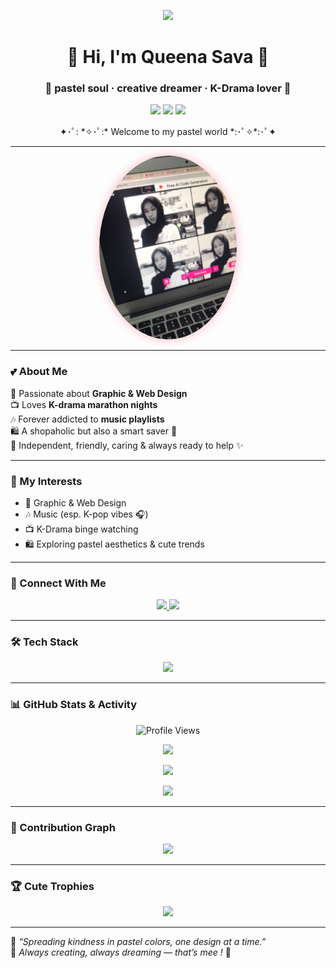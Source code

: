 <!-- Profile README for GitHub -->

<p align="center">
  <img src="https://i.ibb.co/YbWpzt7/pastel-banner.gif" width="600"/>
</p>

<h1 align="center"> 🌸 Hi, I'm <b>Queena Sava</b> 🌸 </h1>
<h3 align="center"> 💖 pastel soul · creative dreamer · K-Drama lover 💖 </h3>

<p align="center">
  <img src="https://media.giphy.com/media/J93sVmfYBtsRi/giphy.gif" width="80"/>
  <img src="https://media.giphy.com/media/du3J3cXyzhj75IOgvA/giphy.gif" width="80"/>
  <img src="https://media.giphy.com/media/MDJ9IbxxvDUQM/giphy.gif" width="80"/>
</p>

<p align="center">
  ✦･ﾟ: *✧･ﾟ:*  Welcome to my pastel world  *:･ﾟ✧*:･ﾟ✦
</p>

---

<p align="center">
  <img src="queena.jpg" alt="queena sava" width="220" style="border-radius:50%; box-shadow: 0 0 15px #ffb6c1;"/>
</p>

---

### 💕 About Me  
💖 Passionate about **Graphic & Web Design**  
📺 Loves **K-drama marathon nights**  
🎶 Forever addicted to **music playlists**  
🛍️ A shopaholic but also a smart saver 💸  
🌟 Independent, friendly, caring & always ready to help ✨  

---

### 🌷 My Interests  
- 🎨 Graphic & Web Design  
- 🎶 Music (esp. K-pop vibes 🎧)  
- 📺 K-Drama binge watching  
- 🛍️ Exploring pastel aesthetics & cute trends  

---

### 🌸 Connect With Me  
<p align="center">
  <a href="https://www.tiktok.com/@narashyt" target="_blank">
    <img src="https://img.shields.io/badge/TikTok-%23ffb6c1.svg?style=for-the-badge&logo=TikTok&logoColor=white"/>
  </a>
  <a href="https://www.instagram.com/peppero0o" target="_blank">
    <img src="https://img.shields.io/badge/Instagram-%23ff69b4.svg?style=for-the-badge&logo=Instagram&logoColor=white"/>
  </a>
</p>

---

### 🛠️ Tech Stack  
<p align="center">
  <img src="https://skillicons.dev/icons?i=html,css,js,react,figma,photoshop,illustrator,github,vscode&theme=light" />
</p>

---

### 📊 GitHub Stats & Activity  

<p align="center">
  <img src="https://komarev.com/ghpvc/?username=queenasava42-ui&label=🌸%20Visitors&color=ffb6c1&style=for-the-badge" alt="Profile Views" />
</p>

<p align="center">
  <img src="https://github-readme-stats.vercel.app/api?username=queenasava42-ui&show_icons=true&theme=rose_pine&title_color=ff69b4&icon_color=ffb6c1&bg_color=fff0f5&text_color=4b4b4b" />
</p>

<p align="center">
  <img src="https://github-readme-streak-stats.herokuapp.com/?user=queenasava42-ui&theme=rose_pine&ring=ff69b4&currStreakLabel=ff69b4&sideNums=ff69b4&sideLabels=ffb6c1" />
</p>

<p align="center">
  <img src="https://github-readme-stats.vercel.app/api/top-langs/?username=queenasava42-ui&layout=compact&bg_color=fff0f5&title_color=ff69b4&text_color=4b4b4b" />
</p>

---

### 🌸 Contribution Graph  
<p align="center">
  <img src="https://github-readme-activity-graph.vercel.app/graph?username=queenasava42-ui&bg_color=fff0f5&color=ff69b4&line=ffb6c1&point=ff69b4&area=true&hide_border=true" />
</p>

---

### 🏆 Cute Trophies  
<p align="center">
  <img src="https://github-profile-trophy.vercel.app/?username=queenasava42-ui&theme=juicyfresh&row=1&no-frame=true&margin-w=15" />
</p>

---



💌 *“Spreading kindness in pastel colors, one design at a time.”*  
🌸 *Always creating, always dreaming — that’s mee !* 🌸  

